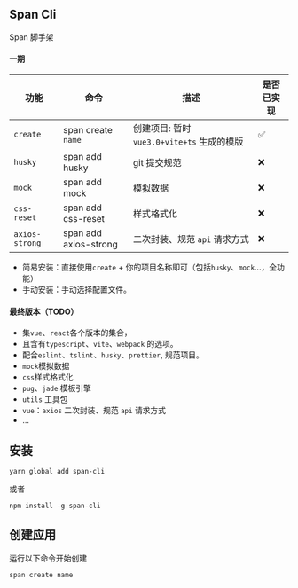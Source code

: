 ## Span Cli

Span 脚手架

#### 一期

| 功能           | 命令                  | 描述                                       | 是否已实现 |
| -------------- | --------------------- | ------------------------------------------ | ---------- |
| `create`       | span create `name`    | 创建项目: 暂时 `vue3.0+vite+ts` 生成的模版 | ✅         |
| `husky`        | span add husky        | git 提交规范                               | ❌         |
| `mock`         | span add mock         | 模拟数据                                   | ❌         |
| `css-reset`    | span add css-reset    | 样式格式化                                 | ❌         |
| `axios-strong` | span add axios-strong | 二次封装、规范 `api` 请求方式              | ❌         |

- 简易安装：直接使用`create` + 你的项目名称即可（包括`husky`、`mock`...，全功能）
- 手动安装：手动选择配置文件。

#### 最终版本（TODO）

- 集`vue`、`react`各个版本的集合，
- 且含有`typescript`、`vite`、`webpack` 的选项。
- 配合`eslint`、`tslint`、`husky`、`prettier`, 规范项目。
- `mock`模拟数据
- `css`样式格式化
- `pug`、`jade` 模板引擎
- `utils` 工具包
- `vue`：`axios` 二次封装、规范 `api` 请求方式
- ...

## 安装

```
yarn global add span-cli
```

或者

```
npm install -g span-cli
```

## 创建应用

运行以下命令开始创建

```
span create name
```
